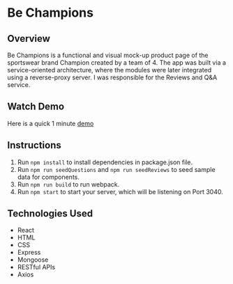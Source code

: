 # Be Champions

## Overview

Be Champions is a functional and visual mock-up product page of the sportswear brand Champion created by a team of 4. The app was built via a service-oriented architecture, where the modules were later integrated using a reverse-proxy server. I was responsible for the Reviews and Q&A service.

## Watch Demo

Here is a quick 1 minute [demo](https://youtu.be/aRSpZoCis28)

## Instructions

1. Run `npm install` to install dependencies in package.json file.
2. Run `npm run seedQuestions` and `npm run seedReviews` to seed sample data for components.
3. Run `npm run build` to run webpack.
4. Run `npm start` to start your server, which will be listening on Port 3040.

## Technologies Used

- React
- HTML
- CSS
- Express
- Mongoose
- RESTful APIs
- Axios



